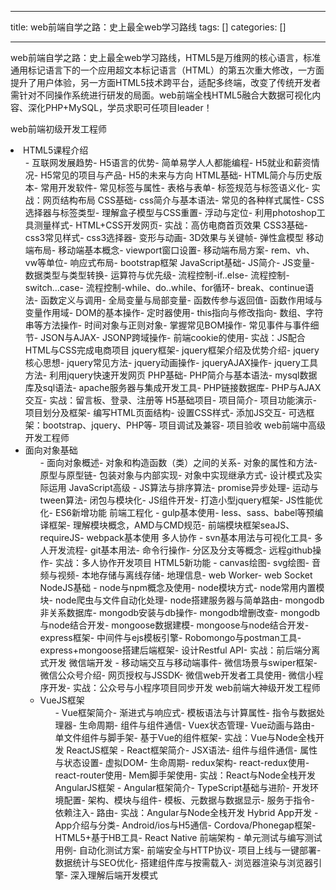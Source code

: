 
--- 
title:  web前端自学之路：史上最全web学习路线 
tags: []
categories: [] 

---
web前端自学之路：史上最全web学习路线，HTML5是万维网的核心语言，标准通用标记语言下的一个应用超文本标记语言（HTML）的第五次重大修改，一方面提升了用户体验，另一方面HTML5技术跨平台，适配多终端，改变了传统开发者需针对不同操作系统进行研发的局面。web前端全栈HTML5融合大数据可视化内容、深化PHP+MySQL，学员求职可任项目leader！

web前端初级开发工程师
<li> HTML5课程介绍 
  <ul>- 互联网发展趋势- H5语言的优势- 简单易学人人都能编程- H5就业和薪资情况- H5常见的项目与产品- H5的未来与方向
HTML基础​​​​​​​
- HTML简介与历史版本- 常用开发软件- 常见标签与属性- 表格与表单- 标签规范与标签语义化- 实战：网页结构布局
CSS基础​​​​​​​
- css简介与基本语法- 常见的各种样式属性- CSS选择器与标签类型- 理解盒子模型与CSS重置- 浮动与定位- 利用photoshop工具测量样式- HTML+CSS开发网页- 实战：高仿电商首页效果
CSS3基础​​​​​​​
- css3常见样式- css3选择器- 变形与动画- 3D效果与关键帧- 弹性盒模型
移动端布局​​​​​​​
- 移动端基本概念- viewport窗口设置- 移动端布局方案- rem、vh、vw等单位- 响应式布局- bootstrap框架
JavaScript基础​​​​​​​
- JS简介- JS变量- 数据类型与类型转换- 运算符与优先级- 流程控制-if..else- 流程控制-switch...case- 流程控制-while、do..while、for循环- break、continue语法- 函数定义与调用- 全局变量与局部变量- 函数传参与返回值- 函数作用域与变量作用域- DOM的基本操作- 定时器使用- this指向与修改指向- 数组、字符串等方法操作- 时间对象与正则对象- 掌握常见BOM操作- 常见事件与事件细节- JSON与AJAX- JSONP跨域操作- 前端cookie的使用- 实战：JS配合HTML与CSS完成电商项目
jquery框架​​​​​​​
- jquery框架介绍及优势介绍- jquery核心思想- jquery常见方法- jquery动画操作- jqueryAJAX操作- jquery工具方法- 利用jquery快速开发网页
PHP基础​​​​​​​
- PHP简介与基本语法- mysql数据库及sql语法- apache服务器与集成开发工具- PHP链接数据库- PHP与AJAX交互- 实战：留言板、登录、注册等
H5基础项目​​​​​​​
- 项目简介- 项目功能演示- 项目划分及框架- 编写HTML页面结构- 设置CSS样式- 添加JS交互- 可选框架：bootstrap、jquery、PHP等- 项目调试及兼容- 项目验收
web前端中高级开发工程师
<li> 面向对象基础 
  <ul>- 面向对象概述- 对象和构造函数（类）之间的关系- 对象的属性和方法- 原型与原型链- 包装对象与内部实现- 对象中实现继承方式- 设计模式及实际运用
JavaScript高级
- JS算法与排序算法- promise异步处理- 运动与tween算法- 闭包与模块化- JS组件开发- 打造小型jquery框架- JS性能优化- ES6新增功能
前端工程化
- gulp基本使用- less、sass、babel等预编译框架- 理解模块概念，AMD与CMD规范- 前端模块框架seaJS、requireJS- webpack基本使用
多人协作
- svn基本用法与可视化工具- 多人开发流程- git基本用法- 命令行操作- 分区及分支等概念- 远程github操作- 实战：多人协作开发项目
HTML5新功能
- canvas绘图- svg绘图- 音频与视频- 本地存储与离线存储- 地理信息- web Worker- web Socket
NodeJS基础
- node与npm概念及使用- node模块方式- node常用内置模块- node爬虫与文件自动化处理- node搭建服务器与简单路由- mongodb非关系数据库- mongodb安装与db操作- mongodb增删改查- mongodb与node结合开发- mongoose数据建模- mongoose与node结合开发- express框架- 中间件与ejs模板引擎- Robomongo与postman工具- express+mongoose搭建后端框架- 设计Restful API- 实战：前后端分离式开发
微信端开发
- 移动端交互与移动端事件- 微信场景与swiper框架- 微信公众号介绍- 网页授权与JSSDK- 微信web开发者工具使用- 微信小程序开发- 实战：公众号与小程序项目同步开发
web前端大神级开发工程师
<li> VueJS框架 
  <ul>- Vue框架简介- 渐进式与响应式- 模板语法与计算属性- 指令与数据处理器- 生命周期- 组件与组件通信- Vuex状态管理- Vue动画与路由- 单文件组件与脚手架- 基于Vue的组件框架- 实战：Vue与Node全栈开发
ReactJS框架
- React框架简介- JSX语法- 组件与组件通信- 属性与状态设置- 虚拟DOM- 生命周期- redux架构- react-redux使用- react-router使用- Mem脚手架使用- 实战：React与Node全栈开发
AngularJS框架
- Angular框架简介- TypeScript基础与进阶- 开发环境配置- 架构、模块与组件- 模板、元数据与数据显示- 服务于指令- 依赖注入- 路由- 实战：Angular与Node全栈开发
Hybrid App开发
- App介绍与分类- Android/ios与H5通信- Cordova/Phonegap框架- HTML5+基于HB工具- React Native
前端架构
- 单元测试与编写测试用例- 自动化测试方案- 前端安全与HTTP协议- 项目上线与一键部署- 数据统计与SEO优化- 搭建组件库与按需载入- 浏览器渲染与浏览器引擎- 深入理解后端开发模式